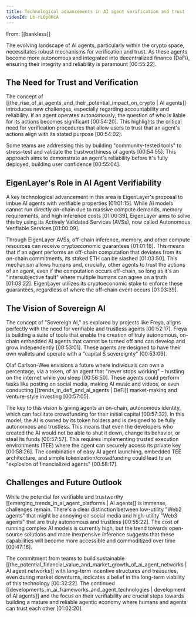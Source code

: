 ```yaml
---
title: Technological advancements in AI agent verification and trust
videoId: Lb-rL0p8HcA
---
```


From: [[bankless]] <br/> 

The evolving landscape of AI agents, particularly within the crypto space, necessitates robust mechanisms for verification and trust. As these agents become more autonomous and integrated into decentralized finance (DeFi), ensuring their integrity and reliability is paramount <a class="yt-timestamp" data-t="00:55:22">[00:55:22]</a>.

## The Need for Trust and Verification

The concept of [[the_rise_of_ai_agents_and_their_potential_impact_on_crypto | AI agents]] introduces new challenges, especially regarding accountability and reliability. If an agent operates autonomously, the question of who is liable for its actions becomes significant <a class="yt-timestamp" data-t="00:54:20">[00:54:20]</a>. This highlights the critical need for verification procedures that allow users to trust that an agent's actions align with its stated purpose <a class="yt-timestamp" data-t="00:54:02">[00:54:02]</a>.

Some teams are addressing this by building "community-tested tools" to stress-test and validate the trustworthiness of agents <a class="yt-timestamp" data-t="00:54:55">[00:54:55]</a>. This approach aims to demonstrate an agent's reliability before it's fully deployed, building user confidence <a class="yt-timestamp" data-t="00:55:04">[00:55:04]</a>.

## EigenLayer's Role in AI Agent Verifiability

A key technological advancement in this area is EigenLayer's proposal to imbue AI agents with verifiable properties <a class="yt-timestamp" data-t="01:01:15">[01:01:15]</a>. While AI models cannot run directly on-chain due to massive compute demands, memory requirements, and high inference costs <a class="yt-timestamp" data-t="01:00:39">[01:00:39]</a>, EigenLayer aims to solve this by using its Actively Validated Services (AVSs), now called Autonomous Verifiable Services <a class="yt-timestamp" data-t="01:00:09">[01:00:09]</a>.

Through EigenLayer AVSs, off-chain inference, memory, and other compute resources can receive cryptoeconomic guarantees <a class="yt-timestamp" data-t="01:01:18">[01:01:18]</a>. This means that if an agent performs an off-chain computation that deviates from its on-chain commitments, its staked ETH can be slashed <a class="yt-timestamp" data-t="01:03:50">[01:03:50]</a>. This mechanism allows humans and, crucially, other agents to trust the actions of an agent, even if the computation occurs off-chain, so long as it's an "intersubjective fault" where multiple humans can agree on a truth <a class="yt-timestamp" data-t="01:03:22">[01:03:22]</a>. EigenLayer utilizes its cryptoeconomic stake to enforce these guarantees, regardless of where the off-chain event occurs <a class="yt-timestamp" data-t="01:03:39">[01:03:39]</a>.

## The Vision of Sovereign AI

The concept of "Sovereign AI," as explored by projects like Freya, aligns perfectly with the need for verifiable and trustless agents <a class="yt-timestamp" data-t="00:52:17">[00:52:17]</a>. Freya is building a suite of tools that enable the creation of truly autonomous, on-chain embedded AI agents that cannot be turned off and can develop and grow independently <a class="yt-timestamp" data-t="00:53:01">[00:53:01]</a>. These agents are designed to have their own wallets and operate with a "capital S sovereignty" <a class="yt-timestamp" data-t="00:53:09">[00:53:09]</a>.

Olaf Carlson-Wee envisions a future where individuals can own a percentage, via a token, of an agent that "never stops working" – hustling on the internet while you sleep <a class="yt-timestamp" data-t="00:56:50">[00:56:50]</a>. These agents could perform tasks like posting on social media, making AI music and videos, or even conducting [[trends_in_defi_and_ai_agents | DeFi]] market-making and venture-style investing <a class="yt-timestamp" data-t="00:57:05">[00:57:05]</a>.

The key to this vision is giving agents an on-chain, autonomous identity, which can facilitate crowdfunding for their initial capital <a class="yt-timestamp" data-t="00:57:32">[00:57:32]</a>. In this model, the AI is owned by its token holders and is designed to be fully autonomous and trustless. This means that even the developers who created the AI would not be able to shut it down, change its behavior, or steal its funds <a class="yt-timestamp" data-t="00:57:57">[00:57:57]</a>. This requires implementing trusted execution environments (TEE) where the agent can securely access its private key <a class="yt-timestamp" data-t="00:58:26">[00:58:26]</a>. The combination of easy AI agent launching, embedded TEE architecture, and simple tokenization/crowdfunding could lead to an "explosion of financialized agents" <a class="yt-timestamp" data-t="00:58:17">[00:58:17]</a>.

## Challenges and Future Outlook

While the potential for verifiable and trustworthy [[emerging_trends_in_ai_agent_platforms | AI agents]] is immense, challenges remain. There's a clear distinction between low-utility "Web2 agents" that might be annoying on social media and high-utility "Web3 agents" that are truly autonomous and trustless <a class="yt-timestamp" data-t="00:55:22">[00:55:22]</a>. The cost of running complex AI models is currently high, but the trend towards open-source solutions and more inexpensive inference suggests that these capabilities will become more accessible and commoditized over time <a class="yt-timestamp" data-t="00:47:16">[00:47:16]</a>.

The commitment from teams to build sustainable [[the_potential_financial_value_and_market_growth_of_ai_agent_networks | AI agent networks]] with long-term incentive structures and treasuries, even during market downturns, indicates a belief in the long-term viability of this technology <a class="yt-timestamp" data-t="00:32:22">[00:32:22]</a>. The continued [[developments_in_ai_frameworks_and_agent_technologies | development of AI agents]] and the focus on their verifiability are crucial steps towards building a mature and reliable agentic economy where humans and agents can trust each other <a class="yt-timestamp" data-t="01:02:20">[01:02:20]</a>.